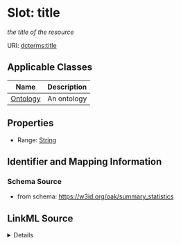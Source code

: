 # Slot: title
_the title of the resource_


URI: [dcterms:title](http://purl.org/dc/terms/title)



<!-- no inheritance hierarchy -->




## Applicable Classes

| Name | Description |
| --- | --- |
[Ontology](Ontology.md) | An ontology






## Properties

* Range: [String](String.md)







## Identifier and Mapping Information







### Schema Source


* from schema: https://w3id.org/oak/summary_statistics




## LinkML Source

<details>
```yaml
name: title
description: the title of the resource
from_schema: https://w3id.org/oak/summary_statistics
rank: 1000
slot_uri: dcterms:title
alias: title
owner: Ontology
domain_of:
- Ontology
range: string

```
</details>